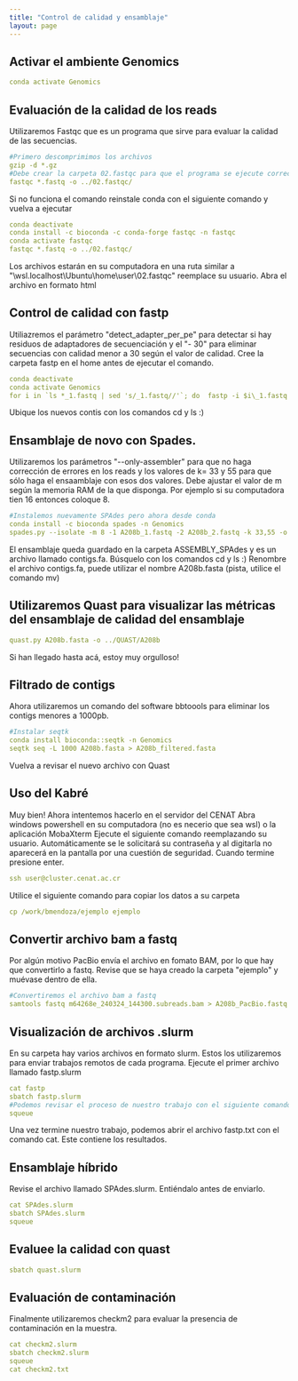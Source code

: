 ```yaml
---
title: "Control de calidad y ensamblaje"
layout: page
---
```

## Activar el ambiente Genomics
```yml
conda activate Genomics
```

## Evaluación de la calidad de los reads
Utilizaremos Fastqc que es un programa que sirve para evaluar la calidad de las secuencias.

```yml
#Primero descomprimimos los archivos
gzip -d *.gz
#Debe crear la carpeta 02.fastqc para que el programa se ejecute correctamente
fastqc *.fastq -o ../02.fastqc/
```
Si no funciona el comando reinstale conda con el siguiente comando y vuelva a ejecutar
```yml
conda deactivate
conda install -c bioconda -c conda-forge fastqc -n fastqc
conda activate fastqc
fastqc *.fastq -o ../02.fastqc/
```
Los archivos estarán en su computadora en una ruta similar a "\\wsl.localhost\Ubuntu\home\user\02.fastqc\" reemplace su usuario. Abra el archivo en formato html

## Control de calidad con fastp
Utiliazremos el parámetro "detect_adapter_per_pe" para detectar si hay residuos de adaptadores de secuenciación y el "- 30" para eliminar secuencias con calidad menor a 30 según el valor de calidad. Cree la carpeta fastp en el home antes de ejecutar el comando. 

```yml
conda deactivate
conda activate Genomics
for i in `ls *_1.fastq | sed 's/_1.fastq//'`; do  fastp -i $i\_1.fastq -I $i\_2.fastq --detect_adapter_for_pe -o ../fastp/$i\_1.fq.gz -O ../fastp/$i\_2.fq.gz -h ../fastp/$i\_fastq.html -e 30; done
```
Ubique los nuevos contis con los comandos cd y ls :)

## Ensamblaje de novo con Spades. 
Utilizaremos los parámetros "--only-assembler" para que no haga corrección de errores en los reads y los valores de k= 33 y 55 para que sólo haga el ensaamblaje con esos dos valores. Debe ajustar el valor de m según la memoria RAM de la que disponga. Por ejemplo si su computadora tien 16 entonces coloque 8. 

```yml
#Instalemos nuevamente SPAdes pero ahora desde conda
conda install -c bioconda spades -n Genomics
spades.py --isolate -m 8 -1 A208b_1.fastq -2 A208b_2.fastq -k 33,55 -o ../ASSEMBLY_SPAdes/
```

El ensamblaje queda guardado en la carpeta ASSEMBLY_SPAdes y es un archivo llamado contigs.fa. Búsquelo con los comandos cd y ls :)
Renombre el archivo contigs.fa, puede utilizar el nombre A208b.fasta (pista, utilice el comando mv)

## Utilizaremos Quast para visualizar las métricas del ensamblaje de calidad del ensamblaje

```yml
quast.py A208b.fasta -o ../QUAST/A208b
```
Si han llegado hasta acá, estoy muy orgulloso!
## Filtrado de contigs
Ahora utilizaremos un comando del software bbtoools para eliminar los contigs menores a 1000pb.

```yml
#Instalar seqtk
conda install bioconda::seqtk -n Genomics
seqtk seq -L 1000 A208b.fasta > A208b_filtered.fasta
```
Vuelva a revisar el nuevo archivo con Quast

## Uso del Kabré
Muy bien! Ahora intentemos hacerlo en el servidor del CENAT
Abra windows powershell en su computadora (no es necerio que sea wsl) o la aplicación MobaXterm
Ejecute el siguiente comando reemplazando su usuario. Automáticamente se le solicitará su contraseña y al digitarla no aparecerá en la pantalla por una cuestión de seguridad. Cuando termine presione enter.

```yml
ssh user@cluster.cenat.ac.cr
```
Utilice el siguiente comando para copiar los datos a su carpeta 
```yml
cp /work/bmendoza/ejemplo ejemplo
```

## Convertir archivo bam a fastq
Por algún motivo PacBio envía el archivo en fomato BAM, por lo que hay que convertirlo a fastq.
Revise que se haya creado la carpeta "ejemplo" y muévase dentro de ella.
```yml
#Convertiremos el archivo bam a fastq
samtools fastq m64268e_240324_144300.subreads.bam > A208b_PacBio.fastq
```

## Visualización de archivos .slurm
En su carpeta hay varios archivos en formato slurm. Estos los utilizaremos para enviar trabajos remotos de cada programa.
Ejecute el primer archivo llamado fastp.slurm
```yml
cat fastp
sbatch fastp.slurm
#Podemos revisar el proceso de nuestro trabajo con el siguiente comando:
squeue
```
Una vez termine nuestro trabajo, podemos abrir el archivo fastp.txt con el comando cat. Este contiene los resultados.

## Ensamblaje híbrido
Revise el archivo llamado SPAdes.slurm. Entiéndalo antes de enviarlo.
```yml
cat SPAdes.slurm
sbatch SPAdes.slurm
squeue
```

## Evaluee la calidad con quast

```yml
sbatch quast.slurm
```

## Evaluación de contaminación
Finalmente utilizaremos checkm2 para evaluar la presencia de contaminación en la muestra. 

```yml
cat checkm2.slurm
sbatch checkm2.slurm
squeue
cat checkm2.txt
```



